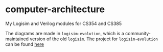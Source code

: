 # computer-architecture

My Logisim and Verilog modules for CS354 and CS385

The diagrams are made in `logisim-evolution`, which is a community-maintained version of the old `logisim`.
The project for `logisim-evolution` can be found [here](https://github.com/logisim-evolution/logisim-evolution)

